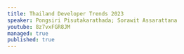 ```yaml
---
title: Thailand Developer Trends 2023
speaker: Pongsiri Pisutakarathada; Sorawit Assarattana
youtube: 8z7vxFGR8JM
managed: true
published: true
---
```

